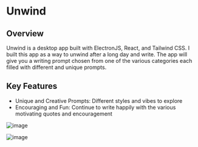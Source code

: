 # Unwind
## Overview
Unwind is a desktop app built with ElectronJS, React, and Tailwind CSS. I built this app as a way to unwind after a long day and write. The app will give you a writing prompt chosen from one of the various categories each filled with different and unique prompts.

## Key Features
- Unique and Creative Prompts: Different styles and vibes to explore
- Encouraging and Fun: Continue to write happily with the various motivating quotes and encouragement

![image](https://github.com/user-attachments/assets/d41a6da8-cba9-4840-bc8d-217a5171707a)

![image](https://github.com/user-attachments/assets/596d9901-893e-4fc2-a15f-ca543fd944a5)
